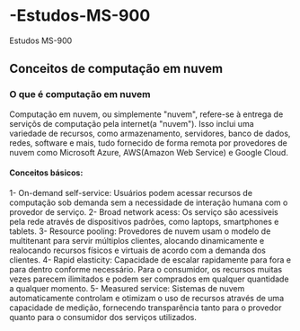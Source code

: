 # -Estudos-MS-900
 Estudos MS-900

## Conceitos de computação em nuvem 
### O que é computação em nuvem
Computação em nuvem, ou simplemente "nuvem", refere-se à entrega de serviçõs de computação pela internet(a "nuvem"). Isso inclui uma variedade de recursos, como armazenamento, servidores, banco de dados, redes, software e mais, tudo fornecido de forma remota por provedores de nuvem como Microsoft Azure, AWS(Amazon Web Service) e Google Cloud.

#### Conceitos básicos:
1- On-demand self-service: Usuários podem acessar recursos de computação sob demanda sem a necessidade de interação humana com o provedor de serviço.
2- Broad network acess: Os serviço são acessiveis pela rede através de dispositivos padrões, como laptops, smartphones e tablets.
3- Resource pooling: Provedores de nuvem usam o modelo de multitenant para servir múltiplos clientes, alocando dinamicamente e realocando recursos físicos e virtuais de acordo com a demanda dos clientes.
4- Rapid elasticity: Capacidade de escalar rapidamente para fora e para dentro conforme necessário. Para o consumidor, os recursos muitas vezes parecem ilimitados e podem ser comprados em qualquer quantidade a qualquer momento.
5- Measured service: Sistemas de nuvem automaticamente controlam e otimizam o uso de recursos através de uma capacidade de medição, fornecendo transparência tanto para o provedor quanto para o consumidor dos serviços utilizados.


